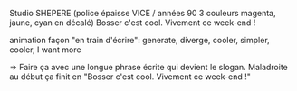 Studio SHEPERE (police épaisse VICE / années 90 3 couleurs magenta, jaune, cyan en décalé)
Bosser c'est cool. Vivement ce week-end !

animation façon "en train d'écrire":
generate, diverge, cooler, simpler, cooler, I want more

=> Faire ça avec une longue phrase écrite qui devient le slogan. Maladroite au début ça finit en "Bosser c'est cool. Vivement ce week-end !"